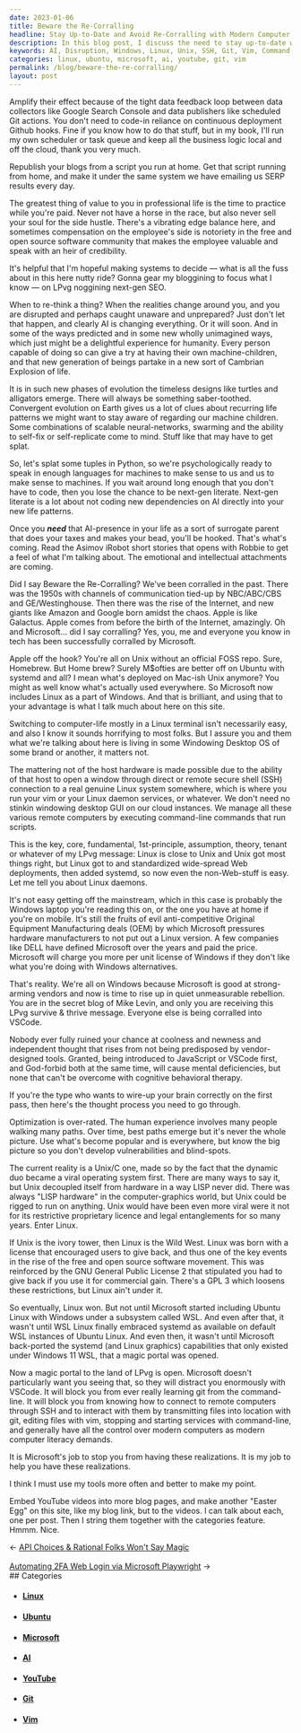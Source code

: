 ```yaml
---
date: 2023-01-06
title: Beware the Re-Corralling
headline: Stay Up-to-Date and Avoid Re-Corralling with Modern Computer Technology
description: In this blog post, I discuss the need to stay up-to-date with the latest technological advancements and the potential for AI to disrupt our lives. To prevent becoming too reliant on AI, I suggest running scripts from home to republish blogs and switching to Linux or Unix systems instead of Windows. I also provide tips on how to use modern computer technology, such as connecting to remote computers through SSH, transmitting files with git, editing files with vim, and controlling servicew with the CLI.
keywords: AI, Disruption, Windows, Linux, Unix, SSH, Git, Vim, Command-Line, Ubuntu, VSCode, YouTube, Easter Egg
categories: linux, ubuntu, microsoft, ai, youtube, git, vim
permalink: /blog/beware-the-re-corralling/
layout: post
---
```



Amplify their effect because of the tight data feedback loop between data
collectors like Google Search Console and data publishers like scheduled Git
actions. You don't need to code-in reliance on continuous deployment Github
hooks. Fine if you know how to do that stuff, but in my book, I'll run my own
scheduler or task queue and keep all the business logic local and off the
cloud, thank you very much.

Republish your blogs from a script you run at home. Get that script running
from home, and make it under the same system we have emailing us SERP results
every day.

The greatest thing of value to you in professional life is the time to practice
while you're paid. Never not have a horse in the race, but also never sell your
soul for the side hustle. There's a vibrating edge balance here, and sometimes
compensation on the employee's side is notoriety in the free and open source
software community that makes the employee valuable and speak with an heir of
credibility.

It's helpful that I'm hopeful making systems to decide — what is all the fuss
about in this here nutty ride? Gonna gear my bloggining to focus what I know —
on LPvg noggining next-gen SEO.

When to re-think a thing? When the realities change around you, and you are
disrupted and perhaps caught unaware and unprepared? Just don't let that
happen, and clearly AI is changing everything. Or it will soon. And in some of
the ways predicted and in some new wholly unimagined ways, which just might be
a delightful experience for humanity. Every person capable of doing so can give
a try at having their own machine-children, and that new generation of beings
partake in a new sort of Cambrian Explosion of life.

It is in such new phases of evolution the timeless designs like turtles and
alligators emerge. There will always be something saber-toothed. Convergent
evolution on Earth gives us a lot of clues about recurring life patterns we
might want to stay aware of regarding our machine children. Some combinations
of scalable neural-networks, swarming and the ability to self-fix or
self-replicate come to mind. Stuff like that may have to get splat.

So, let's splat some tuples in Python, so we're psychologically ready to speak
in enough languages for machines to make sense to us and us to make sense to
machines. If you wait around long enough that you don't have to code, then you
lose the chance to be next-gen literate. Next-gen literate is a lot about not
coding new dependencies on AI directly into your new life patterns.

Once you ***need*** that AI-presence in your life as a sort of surrogate parent
that does your taxes and makes your bead, you'll be hooked. That's what's
coming. Read the Asimov iRobot short stories that opens with Robbie to get a
feel of what I'm talking about. The emotional and intellectual attachments are
coming.

Did I say Beware the Re-Corralling? We've been corralled in the past. There was
the 1950s with channels of communication tied-up by NBC/ABC/CBS and
GE/Westinghouse. Then there was the rise of the Internet, and new giants like
Amazon and Google born amidst the chaos. Apple is like Galactus. Apple comes
from before the birth of the Internet, amazingly. Oh and Microsoft... did I say
corralling? Yes, you, me and everyone you know in tech has been successfully
corralled by Microsoft.

Apple off the hook? You're all on Unix without an official FOSS repo. Sure,
Homebrew. But Home brew? Surely M$ofties are better off on Ubuntu with systemd
and all? I mean what's deployed on Mac-ish Unix anymore? You might as well know
what's actually used everywhere. So Microsoft now includes Linux as a part of
Windows. And that is brilliant, and using that to your advantage is what I talk
much about here on this site.

Switching to computer-life mostly in a Linux terminal isn't necessarily easy,
and also I know it sounds horrifying to most folks. But I assure you and them
what we're talking about here is living in some Windowing Desktop OS of some
brand or another, it matters not.

The mattering not of the host hardware is made possible due to the ability of
that host to open a window through direct or remote secure shell (SSH)
connection to a real genuine Linux system somewhere, which is where you run
your vim or your Linux daemon services, or whatever. We don't need no stinkin
windowing desktop GUI on our cloud instances. We manage all these various
remote computers by executing command-line commands that run scripts.

This is the key, core, fundamental, 1st-principle, assumption, theory, tenant
or whatever of my LPvg message: Linux is close to Unix and Unix got most things
right, but Linux got to and standardized wide-spread Web deployments, then
added systemd, so now even the non-Web-stuff is easy. Let me tell you about
Linux daemons.

It's not easy getting off the mainstream, which in this case is probably the
Windows laptop you're reading this on, or the one you have at home if you're on
mobile. It's still the fruits of evil anti-competitive Original Equipment
Manufacturing deals (OEM) by which Microsoft pressures hardware manufacturers
to not put out a Linux version. A few companies like DELL have defined
Microsoft over the years and paid the price. Microsoft will charge you more per
unit license of Windows if they don't like what you're doing with Windows
alternatives.

That's reality. We're all on Windows because Microsoft is good at strong-arming
vendors and now is time to rise up in quiet unmeasurable rebellion. You are in
the secret blog of Mike Levin, and only you are receiving this LPvg survive &
thrive message. Everyone else is being corralled into VSCode.

Nobody ever fully ruined your chance at coolness and newness and independent
thought that rises from not being predisposed by vendor-designed tools.
Granted, being introduced to JavaScript or VSCode first, and God-forbid both at
the same time, will cause mental deficiencies, but none that can't be overcome
with cognitive behavioral therapy.

If you're the type who wants to wire-up your brain correctly on the first pass,
then here's the thought process you need to go through.

Optimization is over-rated. The human experience involves many people walking
many paths. Over time, best paths emerge but it's never the whole picture. Use
what's become popular and is everywhere, but know the big picture so you don't
develop vulnerabilities and blind-spots.

The current reality is a Unix/C one, made so by the fact that the dynamic duo
became a viral operating system first. There are many ways to say it, but Unix
decoupled itself from hardware in a way LISP never did. There was always "LISP
hardware" in the computer-graphics world, but Unix could be rigged to run on
anything. Unix would have been even more viral were it not for its restrictive
proprietary licence and legal entanglements for so many years. Enter Linux.


If Unix is the ivory tower, then Linux is the Wild West. Linux was born with a
license that encouraged users to give back, and thus one of the key events in
the rise of the free and open source software movement. This was reinforced by
the GNU General Public License 2 that stipulated you had to give back if you
use it for commercial gain. There's a GPL 3 which loosens these restrictions,
but Linux ain't under it.

So eventually, Linux won. But not until Microsoft started including Ubuntu
Linux with Windows under a subsystem called WSL. And even after that, it wasn't
until WSL Linux finally embraced systemd as available on default WSL instances
of Ubuntu Linux. And even then, it wasn't until Microsoft back-ported the
systemd (and Linux graphics) capabilities that only existed under Windows 11
WSL, that a magic portal was opened.

Now a magic portal to the land of LPvg is open. Microsoft doesn't particularly
want you seeing that, so they will distract you enormously with VSCode. It will
block you from ever really learning git from the command-line. It will block
you from knowing how to connect to remote computers through SSH and to interact
with them by transmitting files into location with git, editing files with vim,
stopping and starting services with command-line, and generally have all the
control over modern computers as modern computer literacy demands.

It is Microsoft's job to stop you from having these realizations. It is my job
to help you have these realizations.

I think I must use my tools more often and better to make my point.

Embed YouTube videos into more blog pages, and make another "Easter Egg" on
this site, like my blog link, but to the videos. I can talk about each, one per
post. Then I string them together with the categories feature. Hmmm. Nice.


<div class="arrow-links"><div class="post-nav-prev"><span class="arrow">&larr;&nbsp;</span><a href="/blog/api-choices-rational-folks-won-t-say-magic/">API Choices & Rational Folks Won't Say Magic</a></div> &nbsp; <div class="post-nav-next"><a href="/blog/automating-2fa-web-login-via-microsoft-playwright/">Automating 2FA Web Login via Microsoft Playwright</a><span class="arrow">&nbsp;&rarr;</span></div></div>
## Categories

<ul>
<li><h4><a href='/linux/'>Linux</a></h4></li>
<li><h4><a href='/ubuntu/'>Ubuntu</a></h4></li>
<li><h4><a href='/microsoft/'>Microsoft</a></h4></li>
<li><h4><a href='/ai/'>AI</a></h4></li>
<li><h4><a href='/youtube/'>YouTube</a></h4></li>
<li><h4><a href='/git/'>Git</a></h4></li>
<li><h4><a href='/vim/'>Vim</a></h4></li></ul>